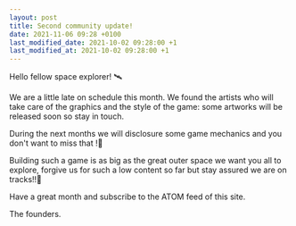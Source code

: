 ```yaml
---
layout: post
title: Second community update!
date: 2021-11-06 09:28 +0100
last_modified_date: 2021-10-02 09:28:00 +1
last_modified_at: 2021-10-02 09:28:00 +1
---
```


Hello fellow space explorer! 🛰

We are a little late on schedule this month. We found the artists who will take care of the graphics and the style of the game: some artworks will be released soon so stay in touch.

During the next months we will disclosure some game mechanics and you don't want to miss that !🚧

Building such a game is as big as the great outer space we want you all to explore, forgive us for such a low content so far but stay assured we are on tracks!!🚂

Have a great month and subscribe to the ATOM feed of this site.

The founders.
